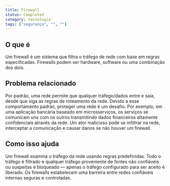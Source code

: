 ```yaml
---
title: Firewall
status: Completed
category: tecnologia
tags: ["segurança", "", ""]
---
```


## O que é

Um firewall é um sistema que filtra o tráfego de rede com base em regras especificadas. Firewalls podem ser hardware, software ou uma combinação dos dois.

## Problema relacionado
 
Por padrão, uma rede permite que qualquer tráfego/dados entre e saia, desde que siga as regras de roteamento da rede. Devido a esse comportamento padrão, proteger uma rede é um desafio. Por exemplo, em uma aplicação bancária baseado em microsserviços, os serviços se comunicam uns com os outros transmitindo dados financeiros altamente confidenciais através da rede. Um ator malicioso pode se infiltrar na rede, interceptar a comunicação e causar danos se não houver um firewall.

## Como isso ajuda

Um firewall examina o tráfego da rede usando regras predefinidas. Todo o tráfego é filtrado e qualquer tráfego proveniente de fontes não confiáveis ou suspeitas é bloqueado — apenas o tráfego configurado para ser aceito é liberado. Os firewalls estabelecem uma barreira entre redes confiáveis internas seguras e controladas.
